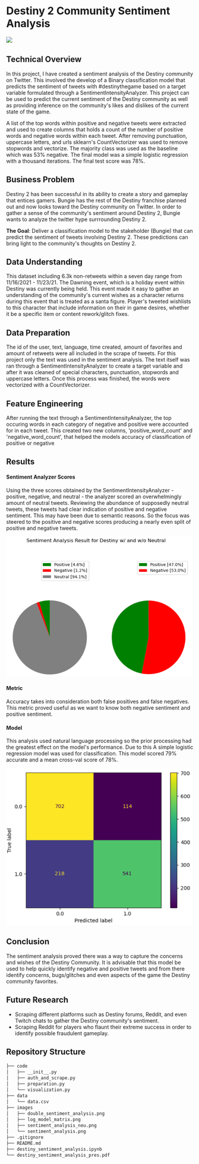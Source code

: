 # Destiny 2 Community Sentiment Analysis

<img src="https://external-content.duckduckgo.com/iu/?u=https%3A%2F%2Fimages7.alphacoders.com%2F112%2Fthumb-1920-1126860.jpg&f=1&nofb=1" width="500">

## Technical Overview

In this project, I have created a sentiment analysis of the Destiny community on Twitter. This involved the develop of a Binary classification model that predicts the sentiment of tweets with #destinythegame based on a target variable formulated through a SentimentIntensityAnalyzer. This project can be used to predict the current sentiment of the Destiny community as well as providing inference on the community's likes and dislikes of the current state of the game. 

A list of the top words within positive and negative tweets were extracted and used to create columns that holds a count of the number of positive words and negative words within each tweet. After removing punctuation, uppercase letters, and urls sklearn's CountVectorizer was used to remove stopwords and vectorize. The majority class was used as the baseline which was 53% negative. The final model was a simple logistic regression with a thousand iterations. The final test score was 78%.

## Business Problem

Destiny 2 has been successful in its ability to create a story and gameplay that entices gamers. Bungie has the rest of the Destiny franchise planned out and now looks toward the Destiny community on Twitter. In order to gather a sense of the community's sentiment around Destiny 2, Bungie wants to analyze the twitter hype surrrounding Destiny 2. 

**The Goal**: Deliver a classification model to the stakeholder (Bungie) that can predict the sentiment of tweets involving Destiny 2. These predictions can bring light to the community's thoughts on Destiny 2. 

## Data Understanding

This dataset including 6.3k non-retweets within a seven day range from 11/16/2021 - 11/23/21. The Dawning event, which is a holiday event within Destiny was currently being held. 
This event made it easy to gather an understanding of the community's current wishes as a character returns during this event that is treated as a santa figure. Player's tweeted wishlists to this character that include information on their in game desires, whether it be a specific item or content rework/glitch fixes. 

## Data Preparation

The id of the user, text, language, time created, amount of favorites and amount of retweets were all included in the scrape of tweets. For this project only the text was used in the sentiment analysis. The text itself was ran through a SentimentIntensityAnalyzer to create a target variable and after it was cleaned of special characters, punctuation, stopwords and uppercase letters. Once this process was finished, the words were vectorized with a CountVectorizer.

## Feature Engineering

After running the text through a SentimentIntensityAnalyzer, the top occuring words in each category of negative and positive were accounted for in each tweet. This created two new columns, 'positive_word_count' and 'negative_word_count', that helped the models accuracy of classification of positive or negative

## Results

#### Sentiment Analyzer Scores
Using the three scores obtained by the SentimentIntensityAnalyzer - positive, negative, and neutral - the analyzer scored an overwhelmingly amount of neutral tweets. Reviewing the abundance of supposedly neutral tweets, these tweets had clear indication of positive and negative sentiment. This may have been due to semantic reasons. So the focus was steered to the positive and negative scores producing a nearly even split of positive and negative tweets.

<img src="images/double_sentiment_analysis.png" width="500">

#### Metric
Accuracy takes into consideration both false positives and false negatives. This metric proved useful as we want to know both negative sentiment and positive sentiment.

#### Model
This analysis used natural language processing so the prior processing had the greatest effect on the model's performance. Due to this A simple logistic regression model was used for classification. This model scored 79% accurate and a mean cross-val score of 78%. 

<img src="images/log_model_matrix.png" width="500">

## Conclusion

The sentiment analysis proved there was a way to capture the concerns and wishes of the Destiny Community. It is advisable that this model be used to help quickly identify negative and positive tweets and from there identify concerns, bugs/glitches and even aspects of the game the Destiny community favorites.

## Future Research

* Scraping different platforms such as Destiny forums, Reddit, and even Twitch chats to gather the Destiny community's sentiment.
* Scraping Reddit for players who flaunt their extreme success in order to identify possible fraudulent gameplay.

## Repository Structure

```
├── code
│   ├── __init__.py
│   ├── auth_and_scrape.py
│   ├── preparation.py
│   └── visualization.py
├── data
│   └── data.csv
├── images
│   ├── double_sentiment_analysis.png
│   ├── log_model_matrix.png
│   ├── sentiment_analysis_neu.png
│   └── sentiment_analysis.png
├── .gitignore
├── README.md
├── destiny_sentiment_analysis.ipynb
└── destiny_sentiment_analysis_pres.pdf
```
